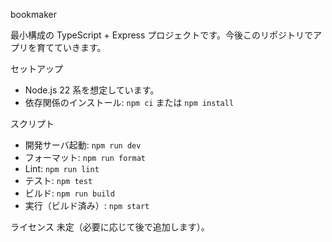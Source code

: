 bookmaker

最小構成の TypeScript + Express プロジェクトです。今後このリポジトリでアプリを育てていきます。

セットアップ

- Node.js 22 系を想定しています。
- 依存関係のインストール: `npm ci` または `npm install`

スクリプト

- 開発サーバ起動: `npm run dev`
- フォーマット: `npm run format`
- Lint: `npm run lint`
- テスト: `npm test`
- ビルド: `npm run build`
- 実行（ビルド済み）: `npm start`

ライセンス
未定（必要に応じて後で追加します）。
